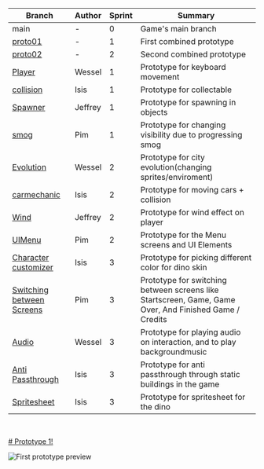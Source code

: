 
| Branch     | Author | Sprint | Summary |
| ----------- | ----------- |  ----------- |  ----------- |
| main      | - | 0 | Game's main branch |
| <a href="https://github.com/Isissss/CLE4/tree/proto01">proto01</a>   | - | 1 | First combined prototype |
| <a href="https://github.com/Isissss/CLE4/tree/proto02">proto02</a>   | - | 2 | Second combined prototype |
| <a href="https://github.com/Isissss/CLE4/tree/Player">Player</a>   | Wessel | 1 | Prototype for keyboard movement |
| <a href="https://github.com/Isissss/CLE4/tree/collision">collision</a>   | Isis | 1 | Prototype for collectable |
| <a href="https://github.com/Isissss/CLE4/tree/Spawner">Spawner</a>   | Jeffrey | 1 | Prototype for spawning in objects |
| <a href="https://github.com/Isissss/CLE4/tree/smog">smog</a>   | Pim | 1 | Prototype for changing visibility due to progressing smog |
| <a href="https://github.com/Isissss/CLE4/tree/Evolution">Evolution</a>   | Wessel | 2 | Prototype for city evolution(changing sprites/enviroment) |
| <a href="https://github.com/Isissss/CLE4/tree/carmechanic">carmechanic</a>   | Isis | 2 | Prototype for moving cars + collision |
| <a href="https://github.com/Isissss/CLE4/tree/Wind">Wind</a>   | Jeffrey | 2 | Prototype for wind effect on player |
| <a href="https://github.com/Isissss/CLE4/tree/collision">UIMenu</a>   | Pim | 2 | Prototype for the Menu screens and UI Elements |
| <a href="https://github.com/Isissss/CLE4/tree/charactercustomizer">Character customizer</a>   | Isis | 3 | Prototype for picking different color for dino skin |
| <a href="https://github.com/Isissss/CLE4/tree/Screens">Switching between Screens</a>   | Pim | 3 | Prototype for switching between screens like Startscreen, Game, Game Over, And Finished Game / Credits |
| <a href="https://github.com/Isissss/CLE4/tree/Audio">Audio</a>   | Wessel | 3 | Prototype for playing audio on interaction, and to play backgroundmusic |
 | <a href="https://github.com/Isissss/CLE4/tree/AntiPassThrough">Anti Passthrough</a>   | Isis | 3 | Prototype for anti passthrough through static buildings in the game | 
 | <a href="https://github.com/Isissss/CLE4/tree/SpriteSheet">Spritesheet</a>   | Isis | 3 | Prototype for spritesheet for the dino |
 
 <br>     
        



[# Prototype 1!](https://isissss.github.io/CLE4/)
 
 ![First prototype preview](https://cdn.discordapp.com/attachments/918139462372954152/978769137226620968/unknown.png)

